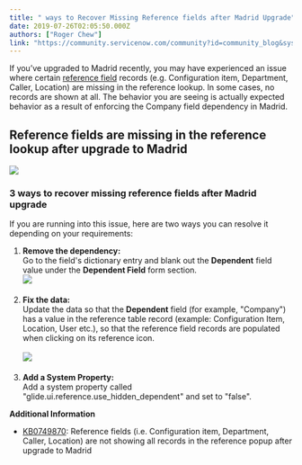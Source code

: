 ```yaml
---
title: " ways to Recover Missing Reference fields after Madrid Upgrade"
date: 2019-07-26T02:05:50.000Z
authors: ["Roger Chew"]
link: "https://community.servicenow.com/community?id=community_blog&sys_id=a625c4b61bbeb304d01143f6fe4bcb14"
---
```

<p>If you’ve upgraded to Madrid recently, you may have experienced an issue where certain <a href="https://docs.servicenow.com/bundle/madrid-platform-administration/page/administer/field-administration/concept/c_ReferenceField.html" target="_blank" rel="noopener noreferrer nofollow">reference field</a> records (e.g. Configuration item, Department, Caller, Location) are missing in the reference lookup. In some cases, no records are shown at all. The behavior you are seeing is actually expected behavior as a result of enforcing the Company field dependency in Madrid.</p>
<h2>Reference fields are missing in the reference lookup after upgrade to Madrid</h2>
<p><img style="max-width: 100%; max-height: 480px;" src="https://community.servicenow.com/08e4cddd1b0f3b08ada243f6fe4bcba4.iix" /></p>
<h3>3 ways to recover missing reference fields after Madrid upgrade</h3>
<p>If you are running into this issue, here are two ways you can resolve it depending on your requirements:</p>
<ol><li><strong>Remove the dependency:</strong><br />Go to the field&#39;s dictionary entry and blank out the <strong>Dependent</strong> field value under the <strong>Dependent Field</strong> form section.<br /><img style="max-width: 100%; max-height: 480px;" src="https://community.servicenow.com/5aa5cd951b4f3b08ada243f6fe4bcb19.iix" /><br /><br /></li><li><strong>Fix the data:</strong><br />Update the data so that the <strong>Dependent</strong> field (for example, &#34;Company&#34;) has a value in the reference table record (example: Configuration Item, Location, User etc.), so that the reference field records are populated when clicking on its reference icon.<br /><br /><img style="max-width: 100%; max-height: 480px;" src="https://community.servicenow.com/a6b58d951b4f3b08ada243f6fe4bcb23.iix" /><br /><br /></li><li><strong>Add a System Property:</strong><br />Add a system property called &#34;glide.ui.reference.use_hidden_dependent&#34; and set to &#34;false&#34;.</li></ol>
<p><strong>Additional Information</strong></p>
<ul><li><a href="https://hi.service-now.com/kb_view.do?sysparm_article&#61;KB0749870" rel="nofollow">KB0749870</a>: Reference fields (i.e. Configuration item, Department, Caller, Location) are not showing all records in the reference popup after upgrade to Madrid</li></ul>
